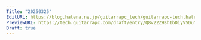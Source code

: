 ```yaml
---
Title: "20250325"
EditURL: https://blog.hatena.ne.jp/guitarrapc_tech/guitarrapc-tech.hatenablog.com/atom/entry/6802418398344602127
PreviewURL: https://tech.guitarrapc.com/draft/entry/Q8v22ZHshIbDiyVSDuY1m6pbaR0
Draft: true
---
```


